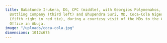 ```yaml
---
title: Babatunde Irukera, DG, CPC (middle), with Georgios Polymenakos, MD, Nigerian
  Bottling Company (third left) and Bhupendra Suri, MD, Coca-Cola Nigeria Limited
  (fifth right in red tie), during a courtesy visit of the MDs to the Council's Head
  Office in Abuja.
image: "/uploads/coca-cola.jpg"
dimensions: 1012x675
---
```


